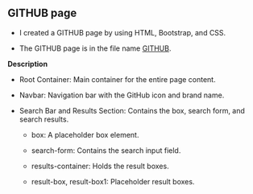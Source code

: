 ## GITHUB page

  * I created a GITHUB page by using HTML, Bootstrap, and CSS.

  * The GITHUB page is in the file name [GITHUB](/index.html).
  

**Description**

   * Root Container: Main container for the entire page content.

   * Navbar: Navigation bar with the GitHub icon and brand name.

   * Search Bar and Results Section: Contains the box, search form, and search results.

      * box: A placeholder box element.

      * search-form: Contains the search input field.

      * results-container: Holds the result boxes.

      * result-box, result-box1: Placeholder result boxes.








